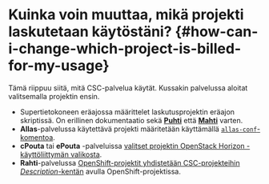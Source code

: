 
# Kuinka voin muuttaa, mikä projekti laskutetaan käytöstäni? {#how-can-i-change-which-project-is-billed-for-my-usage}

Tämä riippuu siitä, mitä CSC-palvelua käytät. Kussakin palvelussa aloitat valitsemalla projektin ensin.

* Supertietokoneen eräajossa määrittelet laskutusprojektin eräajon skriptissä. On erillinen dokumentaatio sekä [**Puhti**](../../computing/running/creating-job-scripts-puhti.md) että [**Mahti**](../../computing/running/creating-job-scripts-mahti.md) varten.
* **Allas**-palvelussa käytettävä projekti määritetään käyttämällä [`allas-conf`-komentoa](../../data/Allas/accessing_allas.md).
* **cPouta** tai **ePouta** -palveluissa [valitset projektin OpenStack Horizon -käyttöliittymän valikosta](../../cloud/pouta/launch-vm-from-web-gui.md#preparatory-steps).
* **Rahti**-palvelussa [OpenShift-projektit yhdistetään CSC-projekteihin *Description*-kentän](../../cloud/rahti/usage/projects_and_quota.md) avulla OpenShift-projektissa.

